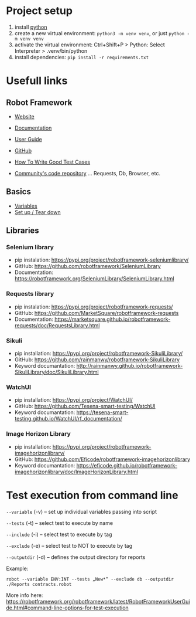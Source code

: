 # Project setup

1. install [python](https://www.python.org/downloads/)
2. create a new virtual environment: `python3 -m venv venv`, or just `python -m venv venv`
3. activate the virtual environment: Ctrl+Shift+P > Python: Select Interpreter > .venv/bin/python
4. install dependencies: `pip install -r requirements.txt`

# Usefull links

## Robot Framework

- [Website](https://robotframework.org/)
- [Documentation](https://robotframework.org/robotframework/)
- [User Guide](https://robotframework.org/robotframework/latest/RobotFrameworkUserGuide.html)
- [GitHub](https://github.com/robotframework)

- [How To Write Good Test Cases](https://github.com/robotframework/HowToWriteGoodTestCases)

- [Community's code repository](https://github.com/MarketSquare) ... Requests, Db, Browser, etc.

## Basics
- [Variables](https://robotframework.org/robotframework/latest/RobotFrameworkUserGuide.html#variables)
- [Set up / Tear down](https://robotframework.org/robotframework/latest/RobotFrameworkUserGuide.html#test-setup-and-teardown)

## Libraries

### Selenium library

- pip instalation: https://pypi.org/project/robotframework-seleniumlibrary/
- GitHub: https://github.com/robotframework/SeleniumLibrary
- Documentation: https://robotframework.org/SeleniumLibrary/SeleniumLibrary.html

### Requests library

- pip instalation: https://pypi.org/project/robotframework-requests/
- GitHub: https://github.com/MarketSquare/robotframework-requests
- Documentation: https://marketsquare.github.io/robotframework-requests/doc/RequestsLibrary.html

### Sikuli

- pip installation: https://pypi.org/project/robotframework-SikuliLibrary/
- GitHub: https://github.com/rainmanwy/robotframework-SikuliLibrary
- Keyword documantation: http://rainmanwy.github.io/robotframework-SikuliLibrary/doc/SikuliLibrary.html

### WatchUI

- pip installation: https://pypi.org/project/WatchUI/
- GitHub: https://github.com/Tesena-smart-testing/WatchUI
- Keyword documantation: https://tesena-smart-testing.github.io/WatchUI/rf_documentation/

### Image Horizon Library

- pip installation: https://pypi.org/project/robotframework-imagehorizonlibrary/
- GitHub: https://github.com/Eficode/robotframework-imagehorizonlibrary
- Keyword documantation: https://eficode.github.io/robotframework-imagehorizonlibrary/doc/ImageHorizonLibrary.html

# Test execution from command line

`--variable` (-v) – set up individual variables passing into script

`--tests` (-t) – select test to execute by name

`--include` (-i) – select test to execute by tag

`--exclude` (-e) – select test to NOT to execute by tag

`--outputdir` (-d) – defines the output directory for reports

Example:

`robot --variable ENV:INT --tests „New*“ --exclude db --outputdir ./Reports contracts.robot`

More info here:
https://robotframework.org/robotframework/latest/RobotFrameworkUserGuide.html#command-line-options-for-test-execution
